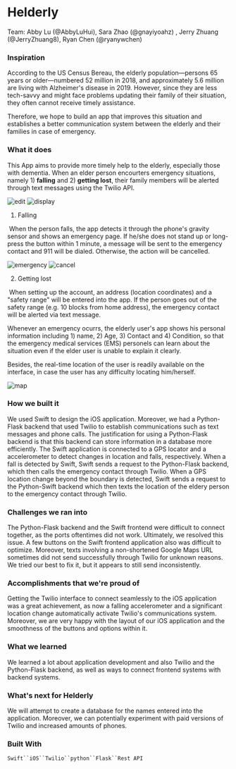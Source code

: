# Helderly

Team: Abby Lu (@AbbyLuHui), Sara Zhao (@gnayiyoahz) , Jerry Zhuang (@JerryZhuang8), Ryan Chen (@ryanywchen)

### Inspiration

According to the US Census Bereau, the elderly population—persons 65 years or older—numbered 52 million in 2018, and approximately 5.6 million are living with Alzheimer's disease in 2019. However, since they are less tech-savvy and might face problems updating their family of their situation, they often cannot receive timely assistance. 

Therefore, we hope to build an app that improves this situation and establishes a better communication system between the elderly and their families in case of emergency.

### What it does

This App aims to provide more timely help to the elderly, especially those with dementia. When an elder person encourters emergency situations, namely 1) **falling** and 2) **getting lost**, their family members will be alerted through text messages using the Twilio API.


![edit](fig/profile_edit.png)
![display](fig/profile_display.png)

1) Falling

​	When the person falls, the app detects it through the phone's gravity sensor and shows an emergency page. 
If he/she does not stand up or long-press the button within 1 minute, a message will be sent to the emergency contact and 911 will be dialed. Otherwise, the action will be cancelled.

![emergency](fig/emergency.png) 
![cancel](fig/cancel.png) 

2) Getting lost

​	When setting up the account, an address (location coordinates) and a "safety range" will be entered into the app. If the person goes out of the safety range (e.g. 10 blocks from home address), the emergency contact will be alerted via text message.

Whenever an emergency ocurrs, the elderly user's app shows his personal information including 1) name, 2) Age, 3) Contact and 4) Condition, so that the emergency medical services (EMS) personels can learn about the situation even if the elder user is unable to explain it clearly.

Besides, the real-time location of the user is readily available on the interface, in case the user has any difficulty locating him/herself.

![map](fig/map.png)



### How we built it
We used Swift to design the iOS application. Moreover, we had a Python-Flask backend that used Twilio to establish communications such as text messages and phone calls. The justification for using a Python-Flask backend is that this backend can store information in a database more efficiently. The Swift application is connected to a GPS locator and a accelerometer to detect changes in location and falls, respectively. When a fall is detected by Swift, Swift sends a request to the Python-Flask backend, which then calls the emergency contact through Twilio. When a GPS location change beyond the boundary is detected, Swift sends a request to the Python-Swift backend which then texts the location of the eldery person to the emergency contact through Twilio. 


### Challenges we ran into
The Python-Flask backend and the Swift frontend were difficult to connect together, as the ports oftentimes did not work. Ultimately, we resolved this issue. A few buttons on the Swift frontend application also was difficult to optimize. Moreover, texts involving a non-shortened Google Maps URL sometimes did not send successfully through Twilio for unknown reasons. We tried our best to fix it, but it appears to still send inconsistently. 


### Accomplishments that we're proud of
Getting the Twilio interface to connect seamlessly to the iOS application was a great achievement, as now a falling accelerometer and a significant location change automatically activate Twilio's communications system. Moreover, we are very happy with the layout of our iOS application and the smoothness of the buttons and options within it. 


### What we learned
We learned a lot about application development and also Twilio and the Python-Flask backend, as well as ways to connect frontend systems with backend systems. 


### What's next for Helderly
We will attempt to create a database for the names entered into the application. Moreover, we can potentially experiment with paid versions of Twilio and increased amounts of phones. 


### Built With

`Swift``iOS``Twilio``python``Flask``Rest API`
